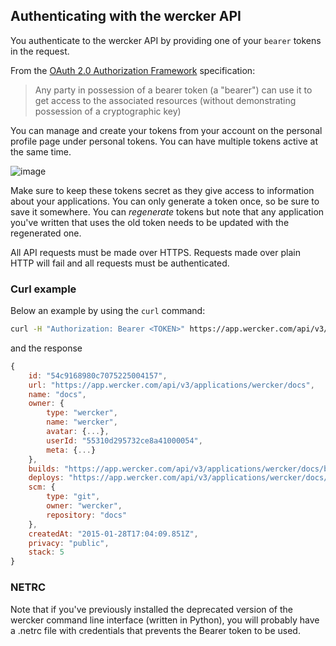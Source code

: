 ## Authenticating with the wercker API

You authenticate to the wercker API by providing one of your `bearer` tokens in the request.

From the [OAuth 2.0 Authorization Framework](https://tools.ietf.org/html/rfc6750) specification:

> Any party in possession of a bearer token (a "bearer") can use it to get access to the associated resources (without demonstrating possession of a cryptographic key)

You can manage and create your tokens from your account on the personal profile page under personal tokens. You can have multiple tokens active at the same time.

![image](/images/tokens.png)

Make sure to keep these tokens secret as they give access to information about your applications. You can only generate a token once, so be sure to save it somewhere. You can *regenerate* tokens but note that any application you've written that uses the old token needs to be updated with the regenerated one.

All API requests must be made over HTTPS. Requests made over plain HTTP will fail and all requests must be authenticated.

### Curl example

Below an example by using the `curl` command:

```bash
curl -H "Authorization: Bearer <TOKEN>" https://app.wercker.com/api/v3/applications/wercker/docs
```

and the response

```javascript
{
    id: "54c9168980c7075225004157",
    url: "https://app.wercker.com/api/v3/applications/wercker/docs",
    name: "docs",
    owner: {
        type: "wercker",
        name: "wercker",
        avatar: {...},
        userId: "55310d295732ce8a41000054",
        meta: {...}
    },
    builds: "https://app.wercker.com/api/v3/applications/wercker/docs/builds",
    deploys: "https://app.wercker.com/api/v3/applications/wercker/docs/deploys",
    scm: {
        type: "git",
        owner: "wercker",
        repository: "docs"
    },
    createdAt: "2015-01-28T17:04:09.851Z",
    privacy: "public",
    stack: 5
}
```

### NETRC

Note that if you've previously installed the deprecated version of the wercker command line interface (written in Python), you will probably have a .netrc file with credentials that prevents the Bearer token to be used.
